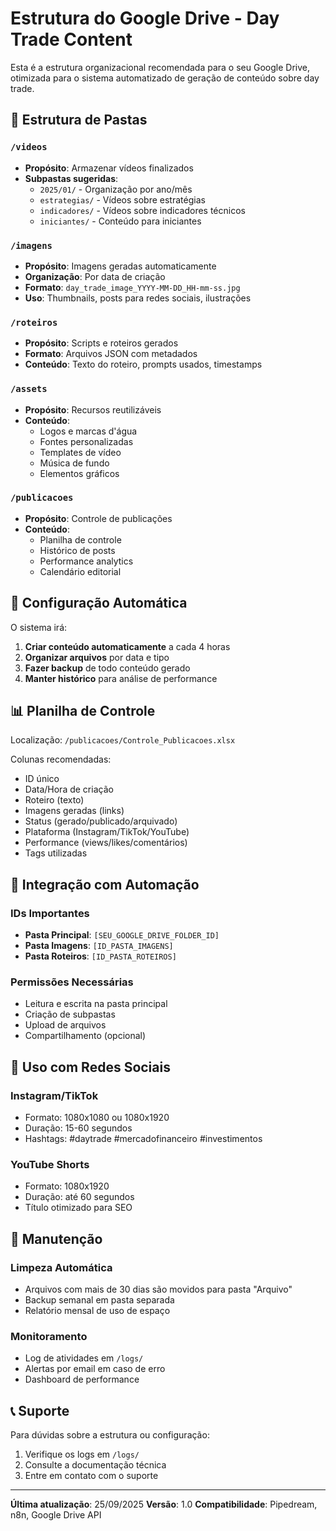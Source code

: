 # Estrutura do Google Drive - Day Trade Content

Esta é a estrutura organizacional recomendada para o seu Google Drive, otimizada para o sistema automatizado de geração de conteúdo sobre day trade.

## 📁 Estrutura de Pastas

### `/videos`
- **Propósito**: Armazenar vídeos finalizados
- **Subpastas sugeridas**:
  - `2025/01/` - Organização por ano/mês
  - `estrategias/` - Vídeos sobre estratégias
  - `indicadores/` - Vídeos sobre indicadores técnicos
  - `iniciantes/` - Conteúdo para iniciantes

### `/imagens`
- **Propósito**: Imagens geradas automaticamente
- **Organização**: Por data de criação
- **Formato**: `day_trade_image_YYYY-MM-DD_HH-mm-ss.jpg`
- **Uso**: Thumbnails, posts para redes sociais, ilustrações

### `/roteiros`
- **Propósito**: Scripts e roteiros gerados
- **Formato**: Arquivos JSON com metadados
- **Conteúdo**: Texto do roteiro, prompts usados, timestamps

### `/assets`
- **Propósito**: Recursos reutilizáveis
- **Conteúdo**:
  - Logos e marcas d'água
  - Fontes personalizadas
  - Templates de vídeo
  - Música de fundo
  - Elementos gráficos

### `/publicacoes`
- **Propósito**: Controle de publicações
- **Conteúdo**:
  - Planilha de controle
  - Histórico de posts
  - Performance analytics
  - Calendário editorial

## 🔧 Configuração Automática

O sistema irá:

1. **Criar conteúdo automaticamente** a cada 4 horas
2. **Organizar arquivos** por data e tipo
3. **Fazer backup** de todo conteúdo gerado
4. **Manter histórico** para análise de performance

## 📊 Planilha de Controle

Localização: `/publicacoes/Controle_Publicacoes.xlsx`

Colunas recomendadas:
- ID único
- Data/Hora de criação
- Roteiro (texto)
- Imagens geradas (links)
- Status (gerado/publicado/arquivado)
- Plataforma (Instagram/TikTok/YouTube)
- Performance (views/likes/comentários)
- Tags utilizadas

## 🚀 Integração com Automação

### IDs Importantes
- **Pasta Principal**: `[SEU_GOOGLE_DRIVE_FOLDER_ID]`
- **Pasta Imagens**: `[ID_PASTA_IMAGENS]`
- **Pasta Roteiros**: `[ID_PASTA_ROTEIROS]`

### Permissões Necessárias
- Leitura e escrita na pasta principal
- Criação de subpastas
- Upload de arquivos
- Compartilhamento (opcional)

## 📱 Uso com Redes Sociais

### Instagram/TikTok
- Formato: 1080x1080 ou 1080x1920
- Duração: 15-60 segundos
- Hashtags: #daytrade #mercadofinanceiro #investimentos

### YouTube Shorts
- Formato: 1080x1920
- Duração: até 60 segundos
- Título otimizado para SEO

## 🔄 Manutenção

### Limpeza Automática
- Arquivos com mais de 30 dias são movidos para pasta "Arquivo"
- Backup semanal em pasta separada
- Relatório mensal de uso de espaço

### Monitoramento
- Log de atividades em `/logs/`
- Alertas por email em caso de erro
- Dashboard de performance

## 📞 Suporte

Para dúvidas sobre a estrutura ou configuração:
1. Verifique os logs em `/logs/`
2. Consulte a documentação técnica
3. Entre em contato com o suporte

---

**Última atualização**: 25/09/2025
**Versão**: 1.0
**Compatibilidade**: Pipedream, n8n, Google Drive API
